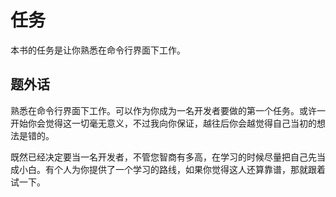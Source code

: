 # 任务

本书的任务是让你熟悉在命令行界面下工作。

## 题外话

熟悉在命令行界面下工作。可以作为你成为一名开发者要做的第一个任务。或许一开始你会觉得这一切毫无意义，不过我向你保证，越往后你会越觉得自己当初的想法是错的。

既然已经决定要当一名开发者，不管您智商有多高，在学习的时候尽量把自己先当成小白。有个人为你提供了一个学习的路线，如果你觉得这人还算靠谱，那就跟着试一下。

